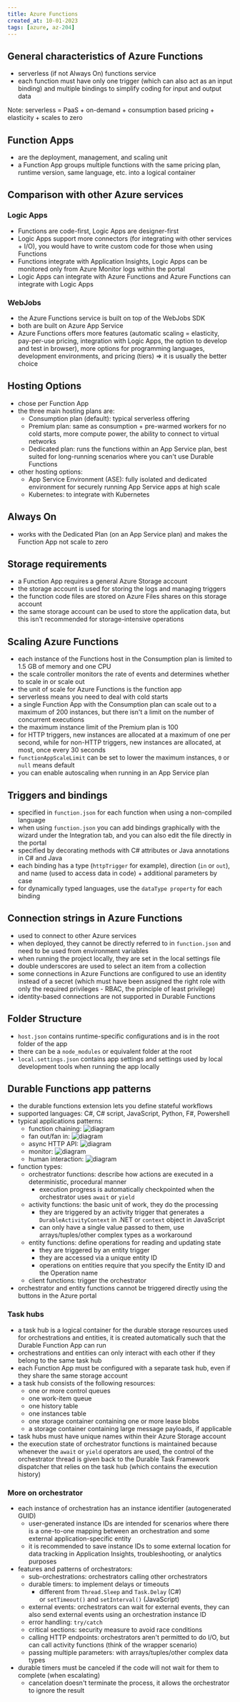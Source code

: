 ```yaml
---
title: Azure Functions
created_at: 10-01-2023
tags: [azure, az-204]
---
```


## General characteristics of Azure Functions

- serverless (if not Always On) functions service
- each function must have only one trigger (which can also act as an input binding) and multiple bindings to simplify coding for input and output data

Note: serverless = PaaS + on-demand + consumption based pricing + elasticity + scales to zero

## Function Apps

- are the deployment, management, and scaling unit
- a Function App groups multiple functions with the same pricing plan, runtime version, same language, etc. into a logical container

## Comparison with other Azure services

### Logic Apps

- Functions are code-first, Logic Apps are designer-first
- Logic Apps support more connectors (for integrating with other services + I/O), you would have to write custom code for those when using Functions
- Functions integrate with Application Insights, Logic Apps can be monitored only from Azure Monitor logs within the portal
- Logic Apps can integrate with Azure Functions and Azure Functions can integrate with Logic Apps

### WebJobs

- the Azure Functions service is built on top of the WebJobs SDK
- both are built on Azure App Service
- Azure Functions offers more features (automatic scaling = elasticity, pay-per-use pricing, integration with Logic Apps, the option to develop and test in browser), more options for programming languages, development environments, and pricing (tiers) => it is usually the better choice

## Hosting Options

- chose per Function App
- the three main hosting plans are:
  - Consumption plan (default): typical serverless offering
  - Premium plan: same as consumption + pre-warmed workers for no cold starts, more compute power, the ability to connect to virtual networks
  - Dedicated plan: runs the functions within an App Service plan, best suited for long-running scenarios where you can't use Durable Functions
- other hosting options:
  - App Service Environment (ASE): fully isolated and dedicated environment for securely running App Service apps at high scale
  - Kubernetes: to integrate with Kubernetes

## Always On

- works with the Dedicated Plan (on an App Service plan) and makes the Function App not scale to zero

## Storage requirements

- a Function App requires a general Azure Storage account
- the storage account is used for storing the logs and managing triggers
- the function code files are stored on Azure Files shares on this storage account
- the same storage account can be used to store the application data, but this isn't recommended for storage-intensive operations

## Scaling Azure Functions

- each instance of the Functions host in the Consumption plan is limited to 1.5 GB of memory and one CPU
- the scale controller monitors the rate of events and determines whether to scale in or scale out
- the unit of scale for Azure Functions is the function app
- serverless means you need to deal with cold starts
- a single Function App with the Consumption plan can scale out to a maximum of 200 instances, but there isn't a limit on the number of concurrent executions
- the maximum instance limit of the Premium plan is 100
- for HTTP triggers, new instances are allocated at a maximum of one per second, while for non-HTTP triggers, new instances are allocated, at most, once every 30 seconds
- `functionAppScaleLimit` can be set to lower the maximum instances, `0` or `null` means default
- you can enable autoscaling when running in an App Service plan

## Triggers and bindings

- specified in `function.json` for each function when using a non-compiled language
- when using `function.json` you can add bindings graphically with the wizard under the Integration tab, and you can also edit the file directly in the portal
- specified by decorating methods with C# attributes or Java annotations in C# and Java
- each binding has a type (`httpTrigger` for example), direction (`in` or `out`), and name (used to access data in code) + additional parameters by case
- for dynamically typed languages, use the `dataType property` for each binding

## Connection strings in Azure Functions

- used to connect to other Azure services
- when deployed, they cannot be directly referred to in `function.json` and need to be used from environment variables
- when running the project locally, they are set in the local settings file
- double underscores are used to select an item from a collection
- some connections in Azure Functions are configured to use an identity instead of a secret (which must have been assigned the right role with only the required privileges - RBAC, the principle of least privilege)
- identity-based connections are not supported in Durable Functions

## Folder Structure

- `host.json` contains runtime-specific configurations and is in the root folder of the app
- there can be a `node_modules` or equivalent folder at the root
- `local.settings.json` contains app settings and settings used by local development tools when running the app locally

## Durable Functions app patterns

- the durable functions extension lets you define stateful workflows
- supported languages: C#, C# script, JavaScript, Python, F#, Powershell
- typical applications patterns:
  - function chaining: ![diagram](./../media/20230110192738.png)
  - fan out/fan in: ![diagram](./../media/20230110192807.png)
  - async HTTP API: ![diagram](./../media/20230110192823.png)
  - monitor: ![diagram](./../media/20230110192834.png)
  - human interaction: ![diagram](./../media/20230110192845.png)
- function types:
  - orchestrator functions: describe how actions are executed in a deterministic, procedural manner
    - execution progress is automatically checkpointed when the orchestrator uses `await` or `yield`
  - activity functions: the basic unit of work, they do the processing
    - they are triggered by an activity trigger that generates a `DurableActivityContext` in .NET or `context` object in JavaScript
    - can only have a single value passed to them, use arrays/tuples/other complex types as a workaround
  - entity functions: define operations for reading and updating state
    - they are triggered by an entity trigger
    - they are accessed via a unique entity ID
    - operations on entities require that you specify the Entity ID and the Operation name
  - client functions: trigger the orchestrator
- orchestrator and entity functions cannot be triggered directly using the buttons in the Azure portal

### Task hubs

- a task hub is a logical container for the durable storage resources used for orchestrations and entities, it is created automatically such that the Durable Function App can run
- orchestrations and entities can only interact with each other if they belong to the same task hub
- each Function App must be configured with a separate task hub, even if they share the same storage account
- a task hub consists of the following resources:
  - one or more control queues
  - one work-item queue
  - one history table
  - one instances table
  - one storage container containing one or more lease blobs
  - a storage container containing large message payloads, if applicable
- task hubs must have unique names within their Azure Storage account
- the execution state of orchestrator functions is maintained because whenever the `await` or `yield` operators are used, the control of the orchestrator thread is given back to the Durable Task Framework dispatcher that relies on the task hub (which contains the execution history)

### More on orchestrator

- each instance of orchestration has an instance identifier (autogenerated GUID)
  - user-generated instance IDs are intended for scenarios where there is a one-to-one mapping between an orchestration and some external application-specific entity
  - it is recommended to save instance IDs to some external location for data tracking in Application Insights, troubleshooting, or analytics purposes
- features and patterns of orchestrators:
  - sub-orchestrations: orchestrators calling other orchestrators
  - durable timers: to implement delays or timeouts
    - different from `Thread.Sleep` and `Task.Delay` (C#) or `setTimeout()` and `setInterval()` (JavaScript)
  - external events: orchestrators can wait for external events, they can also send external events using an orchestration instance ID
  - error handling: `try/catch`
  - critical sections: security measure to avoid race conditions
  - calling HTTP endpoints: orchestrators aren't permitted to do I/O, but can call activity functions (think of the wrapper scenario)
  - passing multiple parameters: with arrays/tuples/other complex data types
- durable timers must be canceled if the code will not wait for them to complete (when escalating)
  - cancelation doesn't terminate the process, it allows the orchestrator to ignore the result
